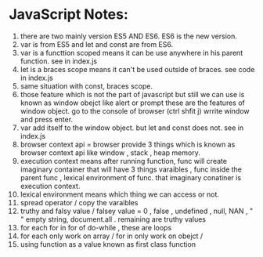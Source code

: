 # JavaScript Notes:
1. there are two mainly version ES5 AND ES6. ES6 is the new version.
2. var is from ES5 and let and const are from ES6.
3. var is a functtion scoped means it can be use anywhere in his parent function. see in index.js 
4. let is a braces scope means  it can't be used outside of braces. see code in index.js
5. same situation with const, braces scope. 
6. those feature which is  not the part of javascript but still we can use is known as window obejct like alert or prompt these are the features of window object.  go to the console of browser (ctrl shfit j) wrrite window and press enter.
7. var add itself to the window object. but let and const does not. see in index.js
8. browser context api = browser provide 3 things which is known as browser context api like window , stack , heap memory.
9. execution context means after running function, func will create imaginary container that will have 3 things varaibles , func inside the parent func , lexical environment of func. that imaginary conatiner is execution context.
10. lexical environment means which thing we can access or not.
11. spread operator / copy the varaibles
12. truthy and falsy value / falsey value = 0 , false , undefined , null, NAN , " " empty string, document.all . remaining are truthy values
19. for each for in for of do-while , these are loops
20. for each only work on array /  for in only work on obejct /
21. using function as a value known as first class function